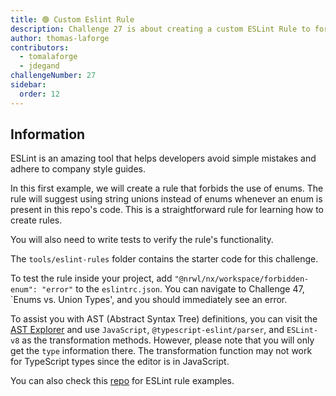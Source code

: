 ```yaml
---
title: 🟢 Custom Eslint Rule
description: Challenge 27 is about creating a custom ESLint Rule to forbid enums
author: thomas-laforge
contributors:
  - tomalaforge
  - jdegand
challengeNumber: 27
sidebar:
  order: 12
---
```


## Information

ESLint is an amazing tool that helps developers avoid simple mistakes and adhere to company style guides.

In this first example, we will create a rule that forbids the use of enums. The rule will suggest using string unions instead of enums whenever an enum is present in this repo's code. This is a straightforward rule for learning how to create rules.

You will also need to write tests to verify the rule's functionality.

The `tools/eslint-rules` folder contains the starter code for this challenge.

To test the rule inside your project, add `"@nrwl/nx/workspace/forbidden-enum": "error"` to the `eslintrc.json`. You can navigate to Challenge 47, `Enums vs. Union Types', and you should immediately see an error.

To assist you with AST (Abstract Syntax Tree) definitions, you can visit the [AST Explorer](https://astexplorer.net/) and use `JavaScript`, `@typescript-eslint/parser`, and `ESLint-v8` as the transformation methods. However, please note that you will only get the `type` information there. The transformation function may not work for TypeScript types since the editor is in JavaScript.

You can also check this [repo](https://github.com/typescript-eslint/typescript-eslint/tree/master/packages/eslint-plugin/src/rules) for ESLint rule examples.
